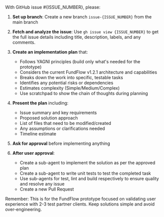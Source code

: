 
  With GitHub issue #{ISSUE_NUMBER}, please:

  1. **Set up branch**: Create a new branch `issue-{ISSUE_NUMBER}` from the main branch

  2. **Fetch and analyze the issue**: Use `gh issue view {ISSUE_NUMBER}` to get
  the full issue details including title, description, labels, and any comments.

  3. **Create an implementation plan** that:
     - Follows YAGNI principles (build only what's needed for the prototype)
     - Considers the current FundFlow v1.2.1 architecture and capabilities
     - Breaks down the work into specific, testable tasks
     - Identifies any potential risks or dependencies
     - Estimates complexity (Simple/Medium/Complex)
     - Use scratchpad to show the chain of thoughts during planning

  4. **Present the plan** including:
     - Issue summary and key requirements
     - Proposed solution approach
     - List of files that need to be modified/created
     - Any assumptions or clarifications needed
     - Timeline estimate

  5. **Ask for approval** before implementing anything

  6. **After user approval**:
     - Create a sub-agent to implement the solution as per the approved plan
     - Create a sub-agent to write unit tests to test the completed task
     - Use sub-agents for test, lint and build respectively to ensure quality and resolve any issue
     - Create a new Pull Request

  Remember: This is for the FundFlow prototype focused on validating user
  experience with 2-3 test partner clients. Keep solutions simple and avoid
  over-engineering.

